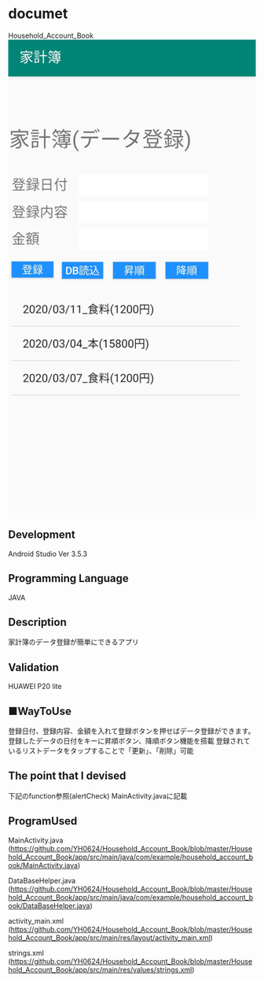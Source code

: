 # documet
 Household_Account_Book
 <img src="https://github.com/YH0624/Household_Account_Book/blob/master/MainScreen.jpg" >
## Development<br>
 Android Studio Ver 3.5.3

## Programming Language<br>
   JAVA
 
## Description<br>
 家計簿のデータ登録が簡単にできるアプリ
 
## Validation<br>
 HUAWEI P20 lite
 
## ■WayToUse<br>
登録日付、登録内容、金額を入れて登録ボタンを押せばデータ登録ができます。
登録したデータの日付をキーに昇順ボタン、降順ボタン機能を搭載
登録されているリストデータをタップすることで「更新」、「削除」可能
 
## The point that I devised<br>
 下記のfunction参照(alertCheck) 
 MainActivity.javaに記載 
  
## ProgramUsed
MainActivity.java (https://github.com/YH0624/Household_Account_Book/blob/master/Household_Account_Book/app/src/main/java/com/example/household_account_book/MainActivity.java)

DataBaseHelper.java (https://github.com/YH0624/Household_Account_Book/blob/master/Household_Account_Book/app/src/main/java/com/example/household_account_book/DataBaseHelper.java)

activity_main.xml
(https://github.com/YH0624/Household_Account_Book/blob/master/Household_Account_Book/app/src/main/res/layout/activity_main.xml)

strings.xml 
(https://github.com/YH0624/Household_Account_Book/blob/master/Household_Account_Book/app/src/main/res/values/strings.xml)

